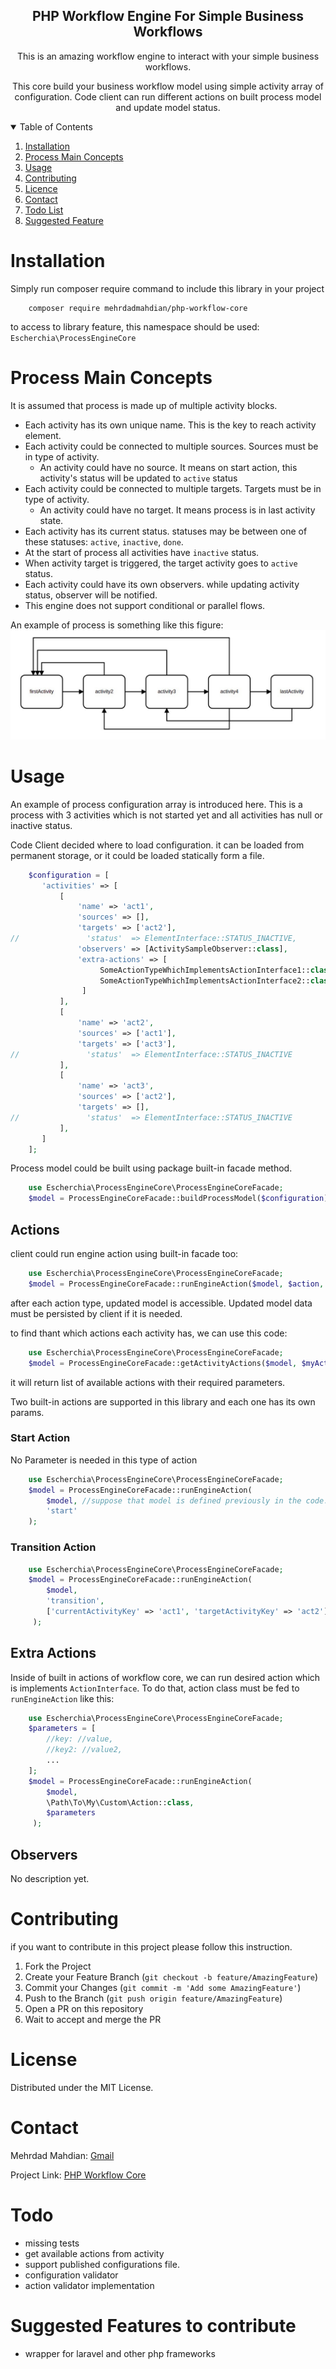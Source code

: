 <h2 align="center">PHP Workflow Engine For Simple Business Workflows</h3>

<p align="center"> This is an amazing workflow engine to interact with your simple business workflows.</p>
<p align="center">This core build your business workflow model using simple activity array of configuration. Code client can run different actions on built process model and update model status.</p>


<!-- TABLE OF CONTENTS -->
<details open="open">
  <summary>Table of Contents</summary>
  <ol>
    <li><a href="#Installation">Installation</a></li>
    <li><a href="#Workflow Main Concepts">Process Main Concepts</a></li>
    <li><a href="#Usage">Usage</a></li>
    <li><a href="#contributing">Contributing</a></li>
    <li><a href="#Licence">Licence</a></li>
    <li><a href="#contact">Contact</a></li>
    <li><a href="#todo">Todo List</a></li>
    <li><a href="#Suggested Features">Suggested Feature</a></li>
  </ol>
</details>

# Installation

Simply run composer require command to include this library in your project
```shell script
    composer require mehrdadmahdian/php-workflow-core
```

to access to library feature, this namespace should be used: `Escherchia\ProcessEngineCore`

# Process Main Concepts

It is assumed that process is made up of multiple activity blocks.

- Each activity has its own unique name. This is the key to reach activity element.
- Each activity could be connected to multiple sources. Sources must be in type of activity.
  - An activity could have no source. It means on start action, this activity's status will be updated to `active` status   
- Each activity could be connected to multiple targets. Targets must be in type of activity.
  - An activity could have no target. It means process is in last activity state.
- Each activity has its current status. statuses may be between one of these statuses: `active`, `inactive`, `done`.
- At the start of process all activities have `inactive` status.
- When activity target is triggered, the target activity goes to `active` status. 
- Each activity could have its own observers. while updating activity status, observer will be notified. 
- This engine does not support conditional or parallel flows.

An example of process is something like this figure:
![alt Simple Process Example](spe.jpg)

<!-- USAGE EXAMPLES -->
# Usage

An example of process configuration array is introduced here. This is a process with 3 activities which is not started yet and all activities has null or inactive status. 

Code Client decided where to load configuration. it can be loaded from permanent storage, or it could be loaded statically form a file. 
```php
    $configuration = [
       'activities' => [
           [
               'name' => 'act1',
               'sources' => [],
               'targets' => ['act2'],
//               'status'  => ElementInterface::STATUS_INACTIVE,
               'observers' => [ActivitySampleObserver::class],
               'extra-actions' => [
                    SomeActionTypeWhichImplementsActionInterface1::class,
                    SomeActionTypeWhichImplementsActionInterface2::class
                ]           
           ],
           [
               'name' => 'act2',
               'sources' => ['act1'],
               'targets' => ['act3'],
//               'status'  => ElementInterface::STATUS_INACTIVE
           ],
           [
               'name' => 'act3',
               'sources' => ['act2'],
               'targets' => [],
//               'status'  => ElementInterface::STATUS_INACTIVE
           ],
       ]
    ];
```

Process model could be built using package built-in facade method.

```php
    use Escherchia\ProcessEngineCore\ProcessEngineCoreFacade;
    $model = ProcessEngineCoreFacade::buildProcessModel($configuration);
```

## Actions
client could run engine action using built-in facade too:

```php
    use Escherchia\ProcessEngineCore\ProcessEngineCoreFacade;
    $model = ProcessEngineCoreFacade::runEngineAction($model, $action, $params);
```
after each action type, updated model is accessible. Updated model data must be persisted by client if it is needed.

to find thant which actions each activity has, we can use this code: 
```php
    use Escherchia\ProcessEngineCore\ProcessEngineCoreFacade;
    $model = ProcessEngineCoreFacade::getActivityActions($model, $myActivityKey);
```
it will return list of available actions with their required parameters. 


Two built-in actions are supported in this library and each one has its own params.
### Start Action
No Parameter is needed in this type of action
```php
    use Escherchia\ProcessEngineCore\ProcessEngineCoreFacade;
    $model = ProcessEngineCoreFacade::runEngineAction(
        $model, //suppose that model is defined previously in the code. mdoel is in type of ModelInterface 
        'start'
    );
```

### Transition Action
```php
    use Escherchia\ProcessEngineCore\ProcessEngineCoreFacade;
    $model = ProcessEngineCoreFacade::runEngineAction(
        $model,
        'transition',
        ['currentActivityKey' => 'act1', 'targetActivityKey' => 'act2']
     );
```

## Extra Actions
Inside of built in actions of workflow core, we can run desired action which is implements `ActionInterface`.
To do that, action class must be fed to `runEngineAction` like this:
```php
    use Escherchia\ProcessEngineCore\ProcessEngineCoreFacade;
    $parameters = [
        //key: //value,
        //key2: //value2,
        ...
    ];         
    $model = ProcessEngineCoreFacade::runEngineAction(
        $model,
        \Path\To\My\Custom\Action::class,
        $parameters
     );
```

## Observers
No description yet.

<!-- CONTRIBUTING -->
# Contributing

if you want to contribute in this project please follow this instruction.

1. Fork the Project
2. Create your Feature Branch (`git checkout -b feature/AmazingFeature`)
3. Commit your Changes (`git commit -m 'Add some AmazingFeature'`)
4. Push to the Branch (`git push origin feature/AmazingFeature`)
5. Open a PR on this repository
6. Wait to accept and merge the PR

<!-- LICENSE -->
# License

Distributed under the MIT License.

<!-- CONTACT -->
# Contact

Mehrdad Mahdian: [Gmail](escherchia88@gmail.com)

Project Link: [PHP Workflow Core](https://github.com/escherchia/process-engine-core)


# Todo
- missing tests
- get available actions from activity
- support published configurations file. 
- configuration validator
- action validator implementation

# Suggested Features to contribute
- wrapper for laravel and other php frameworks
